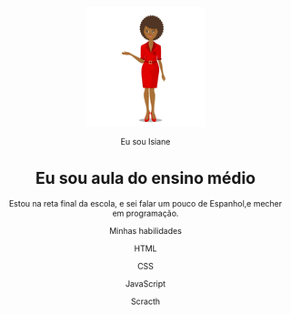 <!DOCTYPE html>
<html lang="pt-br">
<head>
    <meta charset="UTF-8">
    <meta name="viewport" content="width=device-width, initial-scale=1.0">
    <link rel="stylesheet" href="style.css">
    <title>Meu portfólio</title>
</head>
<body>
    <header class="container text-center">
    <img src="img/avatar-perfil.png" alt="avatar da Isiane"class="rounded-circle " widht="210" height="210" srcset="">
    <p>Eu sou Isiane </p>
    <h1>Eu sou aula do ensino médio</h1>
    <p> Estou na reta final da escola, e sei falar um pouco de Espanhol,e mecher em programação.</p>
    <p>Minhas habilidades</p>
    <div>
    <p>HTML</p>
    <p>CSS</p>
    <p>JavaScript</p>
    <p>Scracth</p>
    </div>
<header>
</body>
</html>
